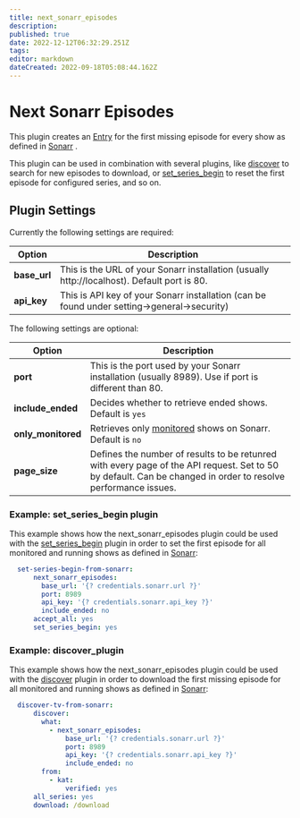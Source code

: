 ```yaml
---
title: next_sonarr_episodes
description: 
published: true
date: 2022-12-12T06:32:29.251Z
tags: 
editor: markdown
dateCreated: 2022-09-18T05:08:44.162Z
---
```


# Next Sonarr Episodes
This plugin creates an [Entry](/Entry) for the first missing episode for every show as defined in [Sonarr](http://sonarr.tv) .

This plugin can be used in combination with several plugins, like [discover](/Plugins/discover) to search for new episodes to download, or [set_series_begin](/Plugins/set_series_begin) to reset the first episode for configured series, and so on.

## Plugin Settings
Currently the following settings are required:


|  Option  |  Description  |
| --- | --- |
| **base_url** | This is the URL of your Sonarr installation (usually http://localhost). Default port is 80.  |
| **api_key** | This is API key of your Sonarr installation (can be found under setting->general->security)   |

The following settings are optional:


|  Option  |  Description  |
| --- | --- |
| **port** | This is the port used by your Sonarr installation (usually 8989). Use if port is different than 80.  |
| **include_ended** |  Decides whether to retrieve ended shows. Default is `yes`  |
| **only_monitored** |  Retrieves only [monitored](https://github.com/Sonarr/Sonarr/wiki/Monitoring-Series-and-Episodes) shows on Sonarr. Default is `no`  |
|**page_size**| Defines the number of results to be retunred with every page of the API request. Set to 50 by default. Can be changed in order to resolve performance issues.

### Example: set_series_begin plugin
This example shows how the next_sonarr_episodes plugin could be used with the [set_series_begin](/Plugins/set_series_begin) plugin in order to set the first episode for all monitored and running shows as defined in [Sonarr](http://sonarr.tv):

```yaml
  set-series-begin-from-sonarr:
      next_sonarr_episodes:
        base_url: '{? credentials.sonarr.url ?}'
        port: 8989
        api_key: '{? credentials.sonarr.api_key ?}'
        include_ended: no
      accept_all: yes
      set_series_begin: yes
```

### Example: discover_plugin

This example shows how the next_sonarr_episodes plugin could be used with the [discover](/Plugins/discover) plugin in order to download the first missing episode for all monitored and running shows as defined in [Sonarr](http://sonarr.tv):

```yaml
  discover-tv-from-sonarr:
      discover:
        what:
          - next_sonarr_episodes:
              base_url: '{? credentials.sonarr.url ?}'
              port: 8989
              api_key: '{? credentials.sonarr.api_key ?}'
              include_ended: no
        from:
          - kat:
              verified: yes
      all_series: yes
      download: /download
```